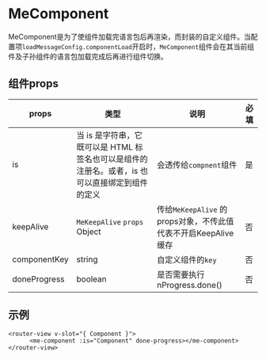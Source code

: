 # MeComponent
MeComponent是为了使组件加载完语言包后再渲染，而封装的自定义组件。当配置项`loadMessageConfig.componentLoad`开启时，`MeComponent`组件会在其当前组件及子孙组件的语言包加载完成后再进行组件切换。

## 组件props

| props      | 类型 |说明|必填|
| ----------- | ----------- | ----------- | ----------- |
| is       | 当 is 是字符串，它既可以是 HTML 标签名也可以是组件的注册名。或者，is 也可以直接绑定到组件的定义 | 会透传给`compnent`组件 |是|
| keepAlive      | `MeKeepAlive` `props` Object | 传给`MeKeepAlive` 的props对象，不传此值代表不开启KeepAlive缓存 |否|
| componentKey    | string | 自定义组件的`key` |否|
| doneProgress| boolean | 是否需要执行nProgress.done() | 否|
## 示例

```
<router-view v-slot="{ Component }">
      <me-component :is="Component" done-progress></me-component>
</router-view>
```
